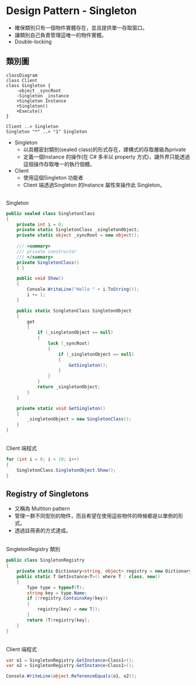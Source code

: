 # Design Pattern - Singleton

+ 確保類別只有一個物件實體存在，並且提供單一存取窗口。
+ 讓類別自己負責管理這唯一的物件實體。
+ Double-locking

## 類別圖
```mermaid
classDiagram
class Client
class Singleton {
    -object _syncRoot
    -Singleton _instance
    +Singleton Instance
    +Singleton()
    +Execute()
}

Client ..> Singleton
Singleton "*" ..> "1" Singleton
```

+ Singleton
  + 以具體密封類別(sealed class)的形式存在，建構式的存取層級為private
  + 定義一個Instance 的操作(在 C# 多半以 property 方式)，讓外界只能透過這個操作存取唯一的執行個體。
+ Client
  + 使用這個Singleton 功能者
  + Client 端透過Singleton 的Instance 屬性來操作此 Singleton。

<br/>Singleton
```csharp
public sealed class SingletonClass
{
    private int i = 0;
    private static SingletonClass _singletonObject;
    private static object _syncRoot = new object();
    
    /// <summary>
    /// private constructor
    /// </summary>
    private SingletonClass()
    { }

    public void Show()
    {
        Console.WriteLine("Hello " + i.ToString());
        i += 1;
    }

    public static SingletonClass SingletonObject
    {
        get
        {
            if (_singletonObject == null)
            {
                lock (_syncRoot)
                {
                    if (_singletonObject == null)
                    {
                        GetSingleton();
                    }
                }
            }
            return _singletonObject;
        }
    }

    private static void GetSingleton()
    {
        _singletonObject = new SingletonClass();
    }
}
```

<br/>Client 端程式
```csharp
for (int i = 0; i < 10; i++)
{
    SingletonClass.SingletonObject.Show();
}
```

## Registry of Singletons
+ 又稱為 Multiton pattern
+ 管理一群不同型別的物件，而且希望在使用這些物件的時候都是以單例的形式。
+ 透過註冊表的方式達成。

<br/>SingletonRegistry 類別
```csharp
public class SingletonRegistry
{
    private static Dictionary<string, object> registry = new Dictionary<string, object>();
    public static T GetInstance<T>() where T : class, new()
    {
        Type type = typeof(T);
        string key = type.Name;
        if (!registry.ContainsKey(key))
        {
            registry[key] = new T();
        }
        return (T)registry[key];
    }
}
```

<br/>Client 端程式
```csharp
var o1 = SingletonRegistry.GetInstance<Class1>();
var o2 = SingletonRegistry.GetInstance<Class1>();

Console.WriteLine(object.ReferenceEquals(o1, o2));
```